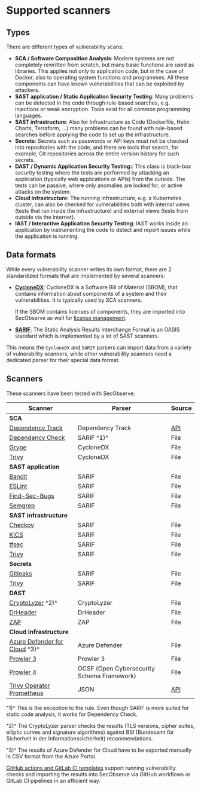 # Supported scanners

## Types

There are different types of vulnerability scans:

* **SCA / Software Composition Analysis**: Modern systems are not completely rewritten from scratch, but many basic functions are used as libraries. This applies not only to application code, but in the case of Docker, also to operating system functions and programmes. All these components can have known vulnerabilities that can be exploited by attackers.
* **SAST application / Static Application Security Testing**: Many problems can be detected in the code through rule-based searches, e.g. injections or weak encryption. Tools exist for all common programming languages.
* **SAST infrastructure**: Also for Infrastructure as Code (Dockerfile, Helm Charts, Terraform, ...) many problems can be found with rule-based searches before applying the code to set up the infrastructure.
* **Secrets**: Secrets such as passwords or API keys must not be checked into repositories with the code, and there are tools that search, for example, Git repositories across the entire version history for such secrets.
* **DAST / Dynamic Application Security Testing:**: This class is black-box security testing where the tests are performed by attacking an application (typically web applications or APIs) from the outside. The tests can be passive, where only anomalies are looked for, or active attacks on the system. 
* **Cloud infrastructure:** The running infrastructure, e.g. a Kubernetes cluster, can also be checked for vulnerabilities both with internal views (tests that run inside the infrastructure) and external views (tests from outside via the internet).
* **IAST / Interactive Application Security Testing**: IAST works inside an application by instrumenting the code to detect and report issues while the application is running.

## Data formats

While every vulnerability scanner writes its own format, there are 2 standardized formats that are implemented by several scanners:

* **[CycloneDX](https://cyclonedx.org/)**: CycloneDX is a Software Bill of Material (SBOM), that contains information about components of a system and their vulnerabilities. It is typically used by SCA scanners.

    If the SBOM contains licenses of components, they are imported into SecObserve as well for [license management](../usage/license_management.md/#managing-licenses-in-products).

* **[SARIF](https://www.oasis-open.org/committees/tc_home.php?wg_abbrev=sarif)**: The Static Analysis Results Interchange Format is an OASIS standard which is implemented by a lot of SAST scanners.

This means the `CycloneDX` and `SARIF` parsers can import data from a variety of vulnerability scanners, while other vulnerability scanners need a dedicated parser for their special data format.

## Scanners

These scanners have been tested with SecObserve:

| Scanner | Parser | Source |
|--------|---------|--------|
| **SCA** |
| [Dependency Track](https://dependencytrack.org) | Dependency Track | [API](../integrations/api_import.md#dependency-track) |
| [Dependency Check](https://jeremylong.github.io/DependencyCheck) | SARIF ^1)^ | File |
| [Grype](https://github.com/anchore/grype) | CycloneDX | File |
| [Trivy](https://aquasecurity.github.io/trivy) | CycloneDX | File |
| **SAST application** |
| [Bandit](https://bandit.readthedocs.io/en/latest) | SARIF | File |
| [ESLint](https://github.com/nodesecurity/eslint-plugin-security) | SARIF | File |
| [Find-Sec-Bugs](https://find-sec-bugs.github.io) | SARIF | File |
| [Semgrep](https://semgrep.dev/docs) | SARIF | File |
| **SAST infrastructure** |
| [Checkov](https://www.checkov.io/1.Welcome/Quick%20Start.html) | SARIF | File |
| [KICS](https://docs.kics.io/latest) | SARIF | File |
| [tfsec](https://aquasecurity.github.io/tfsec) | SARIF | File |
| [Trivy](https://aquasecurity.github.io/trivy) | SARIF | File |
| **Secrets** |
| [Gitleaks](https://gitleaks.io) | SARIF | File |
| [Trivy](https://aquasecurity.github.io/trivy) | SARIF | File |
| **DAST** |
| [CryptoLyzer](https://gitlab.com/coroner/cryptolyzer) ^2)^ | CryptoLyzer | File |
| [DrHeader](https://github.com/Santandersecurityresearch/DrHeader) | DrHeader | File |
| [ZAP](https://www.zaproxy.org) | ZAP | File |
| **Cloud infrastructure** |
| [Azure Defender for Cloud](https://learn.microsoft.com/en-us/azure/defender-for-cloud/) ^3)^ | Azure Defender | File |
| [Prowler 3](https://github.com/prowler-cloud/prowler)| Prowler 3 | File |
| [Prowler 4](https://github.com/prowler-cloud/prowler)| OCSF (Open Cybersecurity Schema Framework) | File |
| [Trivy Operator Prometheus](https://github.com/aquasecurity/trivy-operator) | JSON | [API](../integrations/api_import.md#trivy-operator-prometheus) |

^1)^ This is the exception to the rule. Even though SARIF is more suited for static code analysis, it works for Dependency Check.

^2)^ The CryptoLyzer parser checks the results (TLS versions, cipher suites, elliptic curves and signature algorithms) against BSI (Bundesamt für Sicherheit in der Informationssicherheit) recommendations.

 ^3)^ The results of Azure Defender for Cloud have to be exported manually in CSV format from the Azure Portal.

[GitHub actions and GitLab CI templates](../integrations/github_actions_and_templates.md) support running vulnerability checks and importing the results into SecObserve via GitHub workflows or GitLab CI pipelines in an efficient way.
